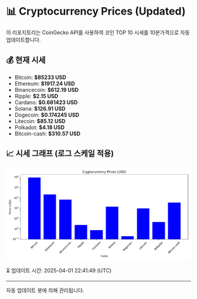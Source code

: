 
# 📊 Cryptocurrency Prices (Updated)

이 리포지토리는 CoinGecko API를 사용하여 코인 TOP 10 시세를 10분가격으로 자동 업데이트합니다.

## 💰 현재 시세
- Bitcoin: **$85233 USD**
- Ethereum: **$1917.24 USD**
- Binancecoin: **$612.19 USD**
- Ripple: **$2.15 USD**
- Cardano: **$0.681423 USD**
- Solana: **$126.91 USD**
- Dogecoin: **$0.174245 USD**
- Litecoin: **$85.12 USD**
- Polkadot: **$4.18 USD**
- Bitcoin-cash: **$310.57 USD**

## 📈 시세 그래프 (로그 스케일 적용)
![Crypto Prices](crypto_prices.png)

⏳ 업데이트 시간: 2025-04-01 22:41:49 (UTC)

---
자동 업데이트 봇에 의해 관리됩니다.
